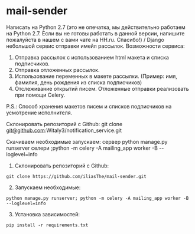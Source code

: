 # mail-sender
Написать на Python 2.7 (это не опечатка, мы действительно работаем на Python 2.7. Если вы не готовы работать в данной версии, напишите пожалуйста в нашем с вами чате на HH.ru. Спасибо!)
/ Django небольшой сервис отправки имейл рассылок.
Возможности сервиса:
 1. Отправка рассылок с использованием html макета и списка подписчиков.
 2. Отправка отложенных рассылок.
 3. Использование переменных в макете рассылки. (Пример: имя, фамилия, день рождения из списка подписчиков)
 4. Отслеживание открытий писем.
Отложенные отправки реализовать при помощи Celery.

P.S.: Способ хранения макетов писем и списков подписчиков на усмотрение исполнителя.


Склонировать репозиторий с Github:
git clone git@github.com:Witaly3/notification_service.git

Скачиваем необходимые
запускаем: сервер python manage.py runserver
           селери ;python -m celery -A mailing_app worker -B --loglevel=info
           
           
1. Склонировать репозиторий с Github:

````
git clone https://github.com/iliasThe/mail-sender.git
````

2. Запускаем необходимые:

````
python manage.py runserver; python -m celery -A mailing_app worker -B --loglevel=info
````
 
3. Установка зависимостей:

```
pip install -r requirements.txt
```
